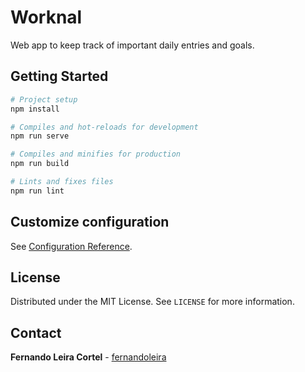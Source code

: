 # Worknal

Web app to keep track of important daily entries and goals.

## Getting Started

```bash
# Project setup
npm install

# Compiles and hot-reloads for development
npm run serve

# Compiles and minifies for production
npm run build

# Lints and fixes files
npm run lint
```

## Customize configuration

See [Configuration Reference](https://cli.vuejs.org/config/).

## License

Distributed under the MIT License. See `LICENSE` for more information.

## Contact

**Fernando Leira Cortel** - [fernandoleira](https://github.com/fernandoleira)
